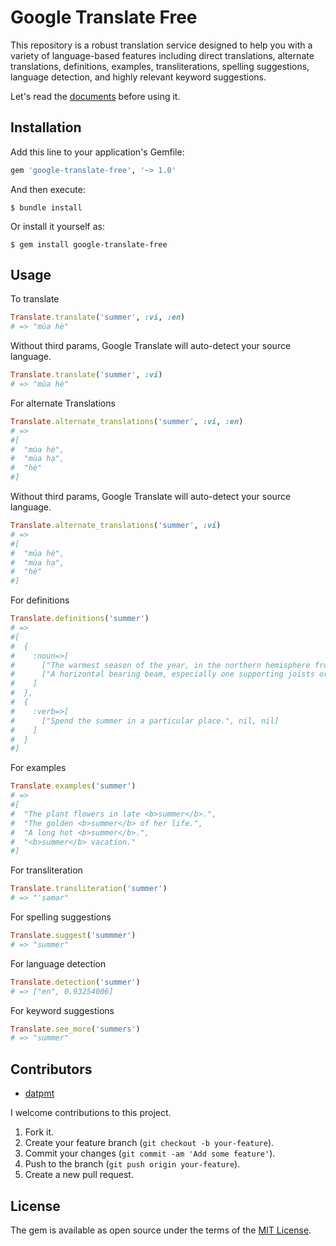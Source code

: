 # Google Translate Free

This repository is a robust translation service designed to help you with a variety of language-based features including direct translations, alternate translations, definitions, examples, transliterations, spelling suggestions, language detection, and highly relevant keyword suggestions.

Let's read the [documents](https://api.datpmt.com) before using it.

## Installation

Add this line to your application's Gemfile:

```ruby
gem 'google-translate-free', '~> 1.0'
```

And then execute:

    $ bundle install

Or install it yourself as:

    $ gem install google-translate-free

## Usage
To translate
```ruby
Translate.translate('summer', :vi, :en)
# => "mùa hè"
```
Without third params, Google Translate will auto-detect your source language.
```ruby
Translate.translate('summer', :vi)
# => "mùa hè"
```
For alternate Translations
```ruby
Translate.alternate_translations('summer', :vi, :en)
# =>
#[
#  "mùa hè",
#  "mùa hạ",
#  "hè"
#]
```
Without third params, Google Translate will auto-detect your source language.
```ruby
Translate.alternate_translations('summer', :vi)
# =>
#[
#  "mùa hè",
#  "mùa hạ",
#  "hè"
#]
```
For definitions
```ruby
Translate.definitions('summer')
# =>
#[
#  {
#    :noun=>[
#      ["The warmest season of the year, in the northern hemisphere from june to august and in the southern hemisphere from december to february.", "<b>summer</b> vacation.", nil],
#      ["A horizontal bearing beam, especially one supporting joists or rafters.", nil, nil]
#    ]
#  },
#  {
#    :verb=>[
#      ["Spend the summer in a particular place.", nil, nil]
#    ]
#  }
#]
```
For examples
```ruby
Translate.examples('summer')
# =>
#[
#  "The plant flowers in late <b>summer</b>.",
#  "The golden <b>summer</b> of her life.",
#  "A long hot <b>summer</b>.",
#  "<b>summer</b> vacation."
#]
```
For transliteration
```ruby
Translate.transliteration('summer')
# => "ˈsəmər"
```
For spelling suggestions
```ruby
Translate.suggest('summmer')
# => "summer"
```
For language detection
```ruby
Translate.detection('summer')
# => ["en", 0.93254006]
```
For keyword suggestions
```ruby
Translate.see_more('summers')
# => "summer"
```

## Contributors

- [datpmt](https://github.com/datpmt)

I welcome contributions to this project.

1.  Fork it.
2.  Create your feature branch (`git checkout -b your-feature`).
3.  Commit your changes (`git commit -am 'Add some feature'`).
4.  Push to the branch (`git push origin your-feature`).
5.  Create a new pull request.

## License
The gem is available as open source under the terms of the [MIT License](http://opensource.org/licenses/MIT).
